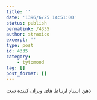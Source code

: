 ```yaml
---
title: ''
date: '1396/6/25 14:51:00'
status: publish
permalink: /4335
author: straxico
excerpt: ''
type: post
id: 4335
category:
    - tytomood
tag: []
post_format: []
---
```

ذهن استادِ ارتباط های ویران کننده ست